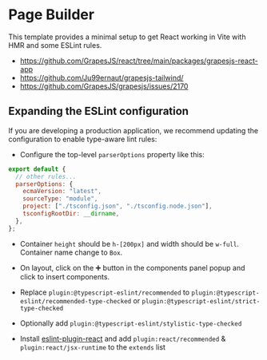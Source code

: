 # Page Builder

This template provides a minimal setup to get React working in Vite with HMR and some ESLint rules.

- <https://github.com/GrapesJS/react/tree/main/packages/grapesjs-react-app>
- <https://github.com/Ju99ernaut/grapesjs-tailwind/>
- <https://github.com/GrapesJS/grapesjs/issues/2170>

## Expanding the ESLint configuration

If you are developing a production application, we recommend updating the configuration to enable type-aware lint rules:

- Configure the top-level `parserOptions` property like this:

```js
export default {
  // other rules...
  parserOptions: {
    ecmaVersion: "latest",
    sourceType: "module",
    project: ["./tsconfig.json", "./tsconfig.node.json"],
    tsconfigRootDir: __dirname,
  },
};
```

- Container `height` should be `h-[200px]` and width should be `w-full`. Container name change to `Box`.
- On layout, click on the ➕ button in the components panel popup and click to insert components.

- Replace `plugin:@typescript-eslint/recommended` to `plugin:@typescript-eslint/recommended-type-checked` or `plugin:@typescript-eslint/strict-type-checked`
- Optionally add `plugin:@typescript-eslint/stylistic-type-checked`
- Install [eslint-plugin-react](https://github.com/jsx-eslint/eslint-plugin-react) and add `plugin:react/recommended` & `plugin:react/jsx-runtime` to the `extends` list
